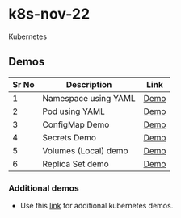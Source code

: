 # k8s-nov-22

Kubernetes 

## Demos

Sr No | Description | Link
------|-------------|-----------
1 | Namespace using YAML | [Demo](./workload-components/00-namespace.md)
2 | Pod using YAML | [Demo](./workload-components/01-pod.md)
3 | ConfigMap Demo | [Demo](./workload-components/02-config-map.md)
4 | Secrets Demo | [Demo](./workload-components/03-secrets.md)
5 | Volumes (Local) demo | [Demo](./workload-components/04-volumes.md)
6 | Replica Set demo | [Demo](./workload-components/05-replica-set.md)



### Additional demos
- Use this [link](https://github.com/mahendra-shinde/kubernetes-demos) for additional kubernetes demos.
